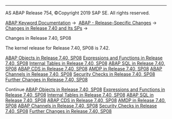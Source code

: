   

* * *

AS ABAP Release 754, ©Copyright 2019 SAP SE. All rights reserved.

[ABAP Keyword Documentation](javascript:call_link\('abenabap.htm'\)) →  [ABAP - Release-Specific Changes](javascript:call_link\('abennews.htm'\)) →  [Changes in Release 7.40 and Its SPs](javascript:call_link\('abennews-740.htm'\)) → 

Changes in Release 7.40, SP08

The kernel release for Release 7.40, SP08 is 7.42.

[ABAP Objects in Release 7.40, SP08](javascript:call_link\('abennews-740_sp08-abap_objects.htm'\))
[Expressions and Functions in Release 7.40, SP08](javascript:call_link\('abennews-740_sp08-expressions.htm'\))
[Internal Tables in Release 7.40, SP08](javascript:call_link\('abennews-740_sp08-amdp.htm'\))
[ABAP SQL in Release 7.40, SP08](javascript:call_link\('abennews-740_sp08-open_sql.htm'\))
[ABAP CDS in Release 7.40, SP08](javascript:call_link\('abennews-740_sp08-abap_cds.htm'\))
[AMDP in Release 7.40, SP08](javascript:call_link\('abennews-740_sp08-amdp.htm'\))
[ABAP Channels in Release 7.40, SP08](javascript:call_link\('abennews-740_sp08-abap_channels.htm'\))
[Security Checks in Release 7.40, SP08](javascript:call_link\('abennews-740_sp08-slin_sec.htm'\))
[Further Changes in Release 7.40, SP08](javascript:call_link\('abennews-740_sp08-others.htm'\))

Continue
[ABAP Objects in Release 7.40, SP08](javascript:call_link\('abennews-740_sp08-abap_objects.htm'\))
[Expressions and Functions in Release 7.40, SP08](javascript:call_link\('abennews-740_sp08-expressions.htm'\))
[Internal Tables in Release 7.40, SP08](javascript:call_link\('abennews-740_sp08-itab.htm'\))
[ABAP SQL in Release 7.40, SP08](javascript:call_link\('abennews-740_sp08-open_sql.htm'\))
[ABAP CDS in Release 7.40, SP08](javascript:call_link\('abennews-740_sp08-abap_cds.htm'\))
[AMDP in Release 7.40, SP08](javascript:call_link\('abennews-740_sp08-amdp.htm'\))
[ABAP Channels in Release 7.40, SP08](javascript:call_link\('abennews-740_sp08-abap_channels.htm'\))
[Security Checks in Release 7.40, SP08](javascript:call_link\('abennews-740_sp08-slin_sec.htm'\))
[Further Changes in Release 7.40, SP08](javascript:call_link\('abennews-740_sp08-others.htm'\))